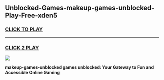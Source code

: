 
## Unblocked-Games-makeup-games-unblocked-Play-Free-xden5
<h3>
<a href="https://premium76.site?title=makeup-games-unblocked&ref=22A">CLICK TO PLAY</a></h3>
<hr>

<h3>
<a href="https://premium76.site?title=makeup-games-unblocked&ref=22A">CLICK 2 PLAY</a>
  
</h3>

<a href="https://premium76.site?title=makeup-games-unblocked&ref=22A"><img src="https://clearcache.store/games.png"></a>


**makeup-games-unblocked games unblocked: Your Gateway to Fun and Accessible Online Gaming**
